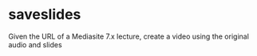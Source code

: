 # saveslides
Given the URL of a Mediasite 7.x lecture, create a video using the original audio and slides
